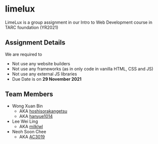 # limelux
LimeLux is a group assignment in our Intro to Web Development course in TARC foundation (YR2021)

## Assignment Details
We are required to
- Not use any website builders
- Not use any frameworks (as in only code in vanilla HTML, CSS and JS)
- Not use any external JS libraries
- Due Date is on **29 November 2021**

## Team Members
- Wong Xuan Bin
  - AKA [hoshisorakangetsu](https://github.com/hoshisorakangetsu)
  - AKA [hanyue1014](https://github.com/hanyue1014)
- Lee Wei Ling
  - AKA [milklwl](https://github.com/milklwl)
- Neoh Soon Chee
  - AKA [AC3019](https://github.com/AC3019)
